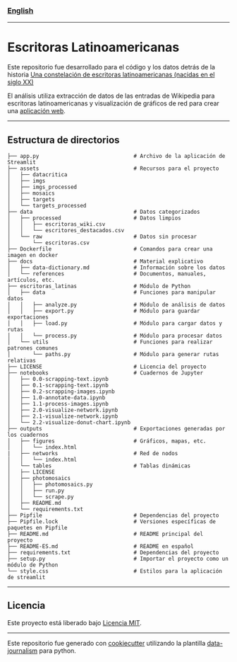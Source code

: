 ### [English](README.md)    
---

# Escritoras Latinoamericanas

Este repositorio fue desarrollado para el código y los datos detrás de la historia [Una constelación de escritoras latinoamericanas (nacidas en el siglo XX)](https://datacritica.org/portfolio/constelaciones-de-escritoras-latinoamericanas-nacidas-en-el-siglo-xx/)

El análisis utiliza extracción de datos de las entradas de Wikipedia para escritoras latinoamericanas y visualización de gráficos de red para crear una [aplicación web](http://escritoraslatam.datacritica.org/).

---

## Estructura de directorios

```
├── app.py                              # Archivo de la aplicación de Streamlit
├── assets                              # Recursos para el proyecto
│   ├── datacritica
│   ├── imgs
│   ├── imgs_processed
│   ├── mosaics
│   ├── targets
│   └── targets_processed
├── data                                # Datos categorizados 
│   ├── processed                       # Datos limpios
│   │   ├── escritoras_wiki.csv
│   │   └── escritores_destacados.csv
│   └── raw                             # Datos sin procesar
│       └── escritoras.csv
├── Dockerfile                          # Comandos para crear una imagen en docker
├── docs                                # Material explicativo
│   ├── data-dictionary.md              # Información sobre los datos
│   └── references                      # Documentos, manuales, artículos, etc.
├── escritoras_latinas                  # Módulo de Python
│   ├── data                            # Funciones para manipular datos
│   │   ├── analyze.py                  # Módulo de análisis de datos
│   │   ├── export.py                   # Módulo para guardar exportaciones
│   │   ├── load.py                     # Módulo para cargar datos y rutas
│   │   └── process.py                  # Módulo para procesar datos
│   └── utils                           # Funciones para realizar patrones comunes
│       └── paths.py                    # Módulo para generar rutas relativas
├── LICENSE                             # Licencia del proyecto
├── notebooks                           # Cuadernos de Jupyter
│   ├── 0.0-scrapping-text.ipynb
│   ├── 0.1-scrapping-text.ipynb
│   ├── 0.2-scrapping-images.ipynb
│   ├── 1.0-annotate-data.ipynb
│   ├── 1.1-process-images.ipynb
│   ├── 2.0-visualize-network.ipynb
│   ├── 2.1-visualize-network.ipynb
│   └── 2.2-visualize-donut-chart.ipynb
├── outputs                             # Exportaciones generadas por los cuadernos
│   ├── figures                         # Gráficos, mapas, etc.
│   │   └── index.html
|   ├── networks                        # Red de nodos
│   │   └── index.html
│   └── tables                          # Tablas dinámicas
│   ├── LICENSE
│   ├── photomosaics
│   │   ├── photomosaics.py
│   │   ├── run.py
│   │   └── scrape.py
│   ├── README.md
│   └── requirements.txt
├── Pipfile                             # Dependencias del proyecto
├── Pipfile.lock                        # Versiones específicas de paquetes en Pipfile
├── README.md                           # README principal del proyecto
├── README-ES.md                        # README en español
├── requirements.txt                    # Dependencias del proyecto
├── setup.py                            # Importar el proyecto como un módulo de Python
└── style.css                           # Estilos para la aplicación de streamlit
```
---

## Licencia

Este proyecto está liberado bajo [Licencia MIT](/LICENSE).

---

Este repositorio fue generado con [cookiecutter](https://github.com/cookiecutter/cookiecutter) utilizando la plantilla [data-journalism](https://github.com/DataCritica/cookiecutter-data-journalism) para python.